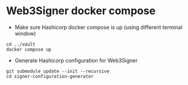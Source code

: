 # Web3Signer docker compose

- Make sure Hashicorp docker compose is up (using different terminal window)
```
cd ../vault
docker compose up
```

- Generate Hashicorp configuration for Web3Signer

```
git submodule update --init --recursive
cd signer-configuration-generator

```